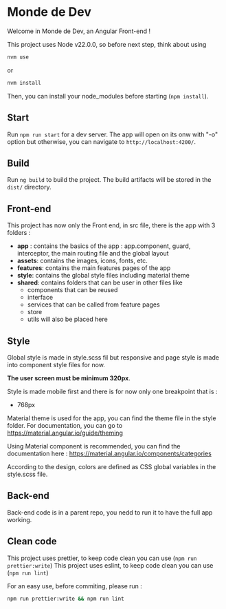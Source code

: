 # Monde de Dev
Welcome in Monde de Dev, an Angular Front-end !

This project uses Node v22.0.0, so before next step, think about using

```bash
nvm use
```
or
```bash
nvm install
```

Then, you can install your node_modules before starting (`npm install`).

## Start
Run `npm run start` for a dev server. The app will open on its onw with "-o" option but otherwise, you can navigate to `http://localhost:4200/`.

## Build
Run `ng build` to build the project. The build artifacts will be stored in the `dist/` directory.

## Front-end
This project has now only the Front end, in src file, there is the app with 3 folders :
- **app** : contains the basics of the app : app.component, guard, interceptor, the main routing file and the global layout
- **assets**: contains the images, icons, fonts, etc.
- **features**: contains the main features pages of the app
- **style**: contains the global style files including material theme
- **shared**: contains folders that can be user in other files like
  - components that can be reused
  - interface
  - services that can be called from feature pages
  - store
  - utils will also be placed here

## Style
Global style is made in style.scss fil but responsive and page style is made into component style files for now.

**The user screen must be minimum 320px**.

Style is made mobile first and there is for now only one breakpoint that is :
- 768px

Material theme is used for the app, you can find the theme file in the style folder.
For documentation, you can go to https://material.angular.io/guide/theming

Using Material component is recommended, you can find the documentation here : https://material.angular.io/components/categories

According to the design, colors are defined as CSS global variables in the style.scss file.

## Back-end
Back-end code is in a parent repo, you nedd to run it to have the full app working.

## Clean code
This project uses prettier, to keep code clean you can use (`npm run prettier:write`)
This project uses eslint, to keep code clean you can use (`npm run lint`)

For an easy use, before commiting, please run : 
```bash
npm run prettier:write && npm run lint
```
